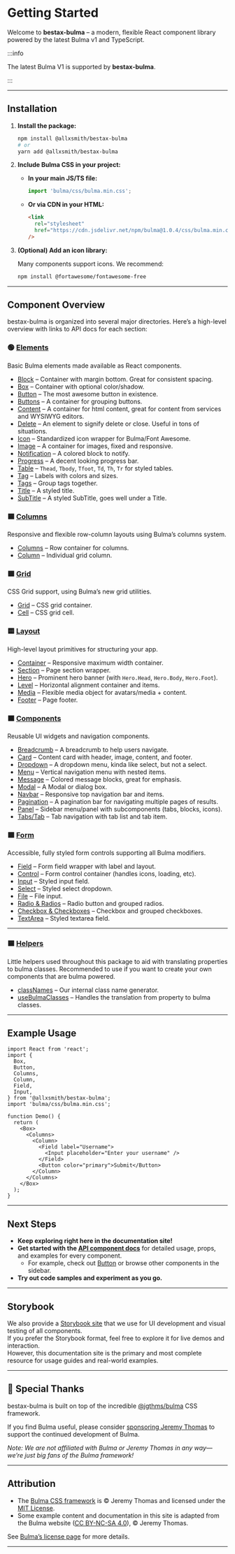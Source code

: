 # Getting Started

Welcome to **bestax-bulma** – a modern, flexible React component library powered by the latest Bulma v1 and TypeScript.

:::info

The latest Bulma V1 is supported by **bestax-bulma**.

:::

---

## Installation

1. **Install the package:**

   ```bash
   npm install @allxsmith/bestax-bulma
   # or
   yarn add @allxsmith/bestax-bulma
   ```

2. **Include Bulma CSS in your project:**
   - **In your main JS/TS file:**
     ```js
     import 'bulma/css/bulma.min.css';
     ```
   - **Or via CDN in your HTML:**
     ```html
     <link
       rel="stylesheet"
       href="https://cdn.jsdelivr.net/npm/bulma@1.0.4/css/bulma.min.css"
     />
     ```

3. **(Optional) Add an icon library:**

   Many components support icons. We recommend:

   ```bash
   npm install @fortawesome/fontawesome-free
   ```

---

## Component Overview

bestax-bulma is organized into several major directories. Here’s a high-level overview with links to API docs for each section:

### 🟢 [Elements](/docs/category/elements)

Basic Bulma elements made available as React components.

- [Block](/docs/api/elements/block) – Container with margin bottom. Great for consistent spacing.
- [Box](/docs/api/elements/box) – Container with optional color/shadow.
- [Button](/docs/api/elements/button) – The most awesome button in existence.
- [Buttons](/docs/api/elements/buttons) – A container for grouping buttons.
- [Content](/docs/api/elements/content) – A container for html content, great for content from services and WYSIWYG editors.
- [Delete](/docs/api/elements/delete) – An element to signify delete or close. Useful in tons of situations.
- [Icon](/docs/api/elements/icon) – Standardized icon wrapper for Bulma/Font Awesome.
- [Image](/docs/api/elements/image) – A container for images, fixed and responsive.
- [Notification](/docs/api/elements/notification) – A colored block to notify.
- [Progress](/docs/api/elements/progress) – A decent looking progress bar.
- [Table](/docs/api/elements/table) – `Thead`, `Tbody`, `Tfoot`, `Td`, `Th`, `Tr` for styled tables.
- [Tag](/docs/api/elements/tag) – Labels with colors and sizes.
- [Tags](/docs/api/elements/tags) – Group tags together.
- [Title](/docs/api/elements/title) – A styled title.
- [SubTitle](/docs/api/elements/subtitle) – A styled SubTitle, goes well under a Title.

### 🟦 [Columns](/docs/category/columns)

Responsive and flexible row-column layouts using Bulma’s columns system.

- [Columns](/docs/api/columns) – Row container for columns.
- [Column](/docs/api/columns/column) – Individual grid column.

### 🟩 [Grid](/docs/category/grid)

CSS Grid support, using Bulma’s new grid utilities.

- [Grid](/docs/api/grid) – CSS grid container.
- [Cell](/docs/api/grid/cell) – CSS grid cell.

### 🟨 [Layout](/docs/category/layout)

High-level layout primitives for structuring your app.

- [Container](/docs/api/layout/container) – Responsive maximum width container.
- [Section](/docs/api/layout/section) – Page section wrapper.
- [Hero](/docs/api/layout/hero) – Prominent hero banner (with `Hero.Head`, `Hero.Body`, `Hero.Foot`).
- [Level](/docs/api/layout/level) – Horizontal alignment container and items.
- [Media](/docs/api/layout/media) – Flexible media object for avatars/media + content.
- [Footer](/docs/api/layout/footer) – Page footer.

### 🟧 [Components](/docs/category/components)

Reusable UI widgets and navigation components.

- [Breadcrumb](/docs/api/components/breadcrumb) – A breadcrumb to help users navigate.
- [Card](/docs/api/components/card) – Content card with header, image, content, and footer.
- [Dropdown](/docs/api/components/dropdown) – A dropdown menu, kinda like select, but not a select.
- [Menu](/docs/api/components/menu) – Vertical navigation menu with nested items.
- [Message](/docs/api/components/message) – Colored message blocks, great for emphasis.
- [Modal](/docs/api/components/modal) – A Modal or dialog box.
- [Navbar](/docs/api/components/navbar) – Responsive top navigation bar and items.
- [Pagination](/docs/api/components/pagination) – A pagination bar for navigating multiple pages of results.
- [Panel](/docs/api/components/panel) – Sidebar menu/panel with subcomponents (tabs, blocks, icons).
- [Tabs/Tab](/docs/api/components/tabs) – Tab navigation with tab list and tab item.

### 🟪 [Form](/docs/category/form)

Accessible, fully styled form controls supporting all Bulma modifiers.

- [Field](/docs/api/form/field) – Form field wrapper with label and layout.
- [Control](/docs/api/form/control) – Form control container (handles icons, loading, etc).
- [Input](/docs/api/form/input) – Styled input field.
- [Select](/docs/api/form/select) – Styled select dropdown.
- [File](/docs/api/form/file) – File input.
- [Radio & Radios](/docs/api/form/radio) – Radio button and grouped radios.
- [Checkbox & Checkboxes](/docs/api/form/checkbox) – Checkbox and grouped checkboxes.
- [TextArea](/docs/api/form/textarea) – Styled textarea field.

---

### 🟦 [Helpers](/docs/category/helpers)

Little helpers used throughout this package to aid with translating properties to bulma classes. Recommended to use if you want to create your own components that are bulma powered.

- [classNames](/docs/api/helpers/classnames) – Our internal class name generator.
- [useBulmaClasses](/docs/api/helpers/usebulmaclasses) – Handles the translation from property to bulma classes.

---

## Example Usage

```tsx
import React from 'react';
import {
  Box,
  Button,
  Columns,
  Column,
  Field,
  Input,
} from '@allxsmith/bestax-bulma';
import 'bulma/css/bulma.min.css';

function Demo() {
  return (
    <Box>
      <Columns>
        <Column>
          <Field label="Username">
            <Input placeholder="Enter your username" />
          </Field>
          <Button color="primary">Submit</Button>
        </Column>
      </Columns>
    </Box>
  );
}
```

---

## Next Steps

- **Keep exploring right here in the documentation site!**
- **Get started with the [API component docs](/docs/category/elements/)** for detailed usage, props, and examples for every component.
  - For example, check out [Button](/docs/api/elements/button) or browse other components in the sidebar.
- **Try out code samples and experiment as you go.**

---

## Storybook

We also provide a [Storybook site](https://bestax.cc/storybook) that we use for UI development and visual testing of all components.  
If you prefer the Storybook format, feel free to explore it for live demos and interaction.  
However, this documentation site is the primary and most complete resource for usage guides and real-world examples.

---

## 🙏 Special Thanks

bestax-bulma is built on top of the incredible [@jgthms/bulma](https://github.com/jgthms/bulma) CSS framework.

If you find Bulma useful, please consider [sponsoring Jeremy Thomas](https://github.com/sponsors/jgthms) to support the continued development of Bulma.

_Note: We are not affiliated with Bulma or Jeremy Thomas in any way—we’re just big fans of the Bulma framework!_

---

## Attribution

- The [Bulma CSS framework](https://bulma.io) is © Jeremy Thomas and licensed under the [MIT License](https://github.com/jgthms/bulma/blob/master/LICENSE).
- Some example content and documentation in this site is adapted from the Bulma website ([CC BY-NC-SA 4.0](https://creativecommons.org/licenses/by-nc-sa/4.0/)), © Jeremy Thomas.

See [Bulma’s license page](https://github.com/jgthms/bulma/blob/main/LICENSE) for more details.

---
